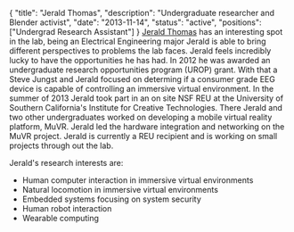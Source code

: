 {
	"title": "Jerald Thomas",
	"description": "Undergraduate researcher and Blender activist",
	"date": "2013-11-14",
	"status": "active",
	"positions": ["Undergrad Research Assistant"]
}
[Jerald Thomas](http:www.d.umn.edu/~thoma891) has an interesting spot in the lab, being an Electrical Engineering major Jerald is able to bring different perspectives to problems the lab faces. Jerald feels incredibly lucky to have the opportunities he has had. In 2012 he was awarded an undergraduate research opportunities program (UROP) grant. With that a Steve Jungst and Jerald focused on determing if a consumer grade EEG device is capable of controlling an immersive virtual environment. In the summer of 2013 Jerald took part in an on site NSF REU at the University of Southern California's Institute for Creative Technologies. There Jerald and two other undergraduates worked on developing a mobile virtual reality platform, MuVR. Jerald led the hardware integration and networking on the MuVR project. Jerald is currently a REU recipient and is working on small projects through out the lab.



Jerald's research interests are:

* Human computer interaction in immersive virtual environments
* Natural locomotion in immersive virtual environments
* Embedded systems focusing on system security
* Human robot interaction
* Wearable computing
